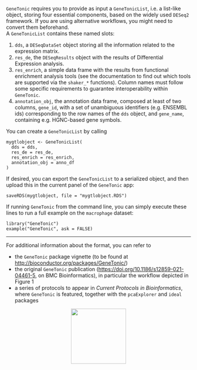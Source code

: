 `GeneTonic` requires you to provide as input a `GeneTonicList`, i.e. a list-like object, storing four essential components, based on the widely used `DESeq2` framework. If you are using alternative workflows, you might need to convert them beforehand.  
A `GeneTonicList` contains these named slots:

1. `dds`, a `DESeqDataSet` object storing all the information related to the expression matrix.
2. `res_de`, the `DESeqResults` object with the results of Differential Expression analysis.
3. `res_enrich`, a simple data frame with the results from functional enrichment analysis tools (see the documentation to find out which tools are supported via the `shaker_*` functions). Column names must follow some specific requirements to guarantee interoperability within `GeneTonic`.
4. `annotation_obj`, the annotation data frame, composed at least of two columns, `gene_id`, with a set of unambiguous identifiers (e.g. ENSEMBL ids) corresponding to the row names of the `dds` object, and `gene_name`, containing e.g. HGNC-based gene symbols. 

You can create a `GeneTonicList` by calling

```
mygtlobject <- GeneTonicList(
  dds = dds,
  res_de = res_de,
  res_enrich = res_enrich,
  annotation_obj = anno_df
)
```

If desired, you can export the `GeneTonicList` to a serialized object, and then upload this in the current panel of the `GeneTonic` app:

```
saveRDS(mygtlobject, file = "mygtlobject.RDS")
```

If running `GeneTonic` from the command line, you can simply execute these lines to run a full example on the `macrophage` dataset:

```
library("GeneTonic")
example("GeneTonic", ask = FALSE)
```


<hr>

For additional information about the format, you can refer to

* the `GeneTonic` package vignette (to be found at http://bioconductor.org/packages/GeneTonic/)
* the original `GeneTonic` publication (https://doi.org/10.1186/s12859-021-04461-5, on BMC Bioinformatics), in particular the workflow depicted in Figure 1
* a series of protocols to appear in *Current Protocols in Bioinformatics*, where `GeneTonic` is featured, together with the `pcaExplorer` and `ideal` packages

<div align="center">
<img src="GeneTonic/GeneTonic.png" alt="" width="150" />
</div>
